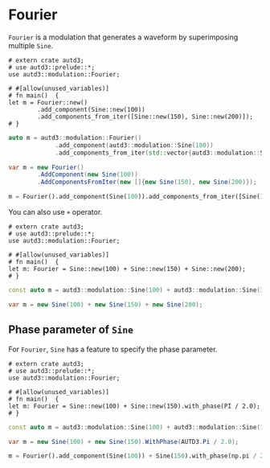 # Fourier

`Fourier` is a modulation that generates a waveform by superimposing multiple `Sine`.

```rust,edition2021
# extern crate autd3;
# use autd3::prelude::*;
use autd3::modulation::Fourier;

# #[allow(unused_variables)]
# fn main()  {
let m = Fourier::new()
        .add_component(Sine::new(100))
        .add_components_from_iter([Sine::new(150), Sine::new(200)]);
# }
```

```cpp
auto m = autd3::modulation::Fourier()
             .add_component(autd3::modulation::Sine(100))
             .add_components_from_iter(std::vector{autd3::modulation::Sine(150), autd3::modulation::Sine(200)});
```

```cs
var m = new Fourier()
        .AddComponent(new Sine(100))
        .AddComponentsFromIter(new []{new Sine(150), new Sine(200)});
```

```python
m = Fourier().add_component(Sine(100)).add_components_from_iter([Sine(150), Sine(200)])
```

You can also use `+` operator.

```rust,edition2021
# extern crate autd3;
# use autd3::prelude::*;
use autd3::modulation::Fourier;

# #[allow(unused_variables)]
# fn main()  {
let m: Fourier = Sine::new(100) + Sine::new(150) + Sine::new(200);
# }
```

```cpp
const auto m = autd3::modulation::Sine(100) + autd3::modulation::Sine(150) + autd3::modulation::Sine(200);
```

```cs
var m = new Sine(100) + new Sine(150) + new Sine(200);
```

## Phase parameter of `Sine`

For `Fourier`, `Sine` has a feature to specify the phase parameter.

```rust,edition2021
# extern crate autd3;
# use autd3::prelude::*;
use autd3::modulation::Fourier;

# #[allow(unused_variables)]
# fn main()  {
let m: Fourier = Sine::new(100) + Sine::new(150).with_phase(PI / 2.0);
# }
```

```cpp
const auto m = autd3::modulation::Sine(100) + autd3::modulation::Sine(150).with_phase(autd3::pi / 2.0);
```

```cs
var m = new Sine(100) + new Sine(150).WithPhase(AUTD3.Pi / 2.0);
```

```python
m = Fourier().add_component(Sine(100)) + Sine(150).with_phase(np.pi / 2.0)
```
